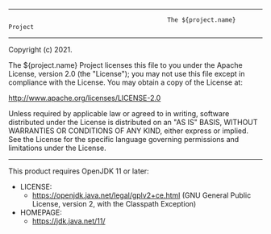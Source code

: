 ------------------------------------------------------------------------------------------------------------------------
                                                The ${project.name} Project
------------------------------------------------------------------------------------------------------------------------

Copyright (c) 2021.

The ${project.name} Project licenses this file to you under the Apache License,
version 2.0 (the "License"); you may not use this file except in compliance
with the License. You may obtain a copy of the License at:

http://www.apache.org/licenses/LICENSE-2.0

Unless required by applicable law or agreed to in writing, software
distributed under the License is distributed on an "AS IS" BASIS, WITHOUT
WARRANTIES OR CONDITIONS OF ANY KIND, either express or implied. See the
License for the specific language governing permissions and limitations
under the License.

------------------------------------------------------------------------------------------------------------------------
This product requires OpenJDK 11 or later:

* LICENSE:
    * https://openjdk.java.net/legal/gplv2+ce.html (GNU General Public License, version 2, with the Classpath Exception)
* HOMEPAGE:
    * https://jdk.java.net/11/